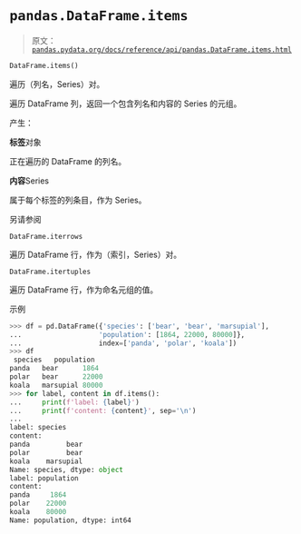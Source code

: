 # `pandas.DataFrame.items`

> 原文：[`pandas.pydata.org/docs/reference/api/pandas.DataFrame.items.html`](https://pandas.pydata.org/docs/reference/api/pandas.DataFrame.items.html)

```py
DataFrame.items()
```

遍历（列名，Series）对。

遍历 DataFrame 列，返回一个包含列名和内容的 Series 的元组。

产生：

**标签**对象

正在遍历的 DataFrame 的列名。

**内容**Series

属于每个标签的列条目，作为 Series。

另请参阅

`DataFrame.iterrows`

遍历 DataFrame 行，作为（索引，Series）对。

`DataFrame.itertuples`

遍历 DataFrame 行，作为命名元组的值。

示例

```py
>>> df = pd.DataFrame({'species': ['bear', 'bear', 'marsupial'],
...                   'population': [1864, 22000, 80000]},
...                   index=['panda', 'polar', 'koala'])
>>> df
 species   population
panda   bear      1864
polar   bear      22000
koala   marsupial 80000
>>> for label, content in df.items():
...     print(f'label: {label}')
...     print(f'content: {content}', sep='\n')
...
label: species
content:
panda         bear
polar         bear
koala    marsupial
Name: species, dtype: object
label: population
content:
panda     1864
polar    22000
koala    80000
Name: population, dtype: int64 
```
